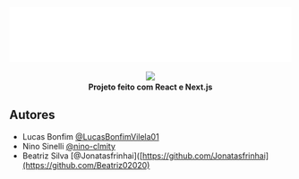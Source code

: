 ![Logo](https://github.com/LucasBonfimVilela01/Tracsy/blob/main/tracsy/public/logo-no-background%20(2).svg)
<div align="center">
  <img src="https://clipart-library.com/images/dT45ELLac.gif](https://github.com/LucasBonfimVilela01/Tracsy/blob/main/tracsy/public/logo-no-background%20(2).svg"  />
</div>
<center><b>Projeto feito com React e Next.js</b></center>

## Autores

- Lucas Bonfim [@LucasBonfimVilela01](https://github.com/LucasBonfimVilela01)
- Nino Sinelli [@nino-clmity](https://github.com/nino-clmity)
- Beatriz Silva [@Jonatasfrinhai]([https://github.com/Jonatasfrinhai](https://github.com/Beatriz02020)

